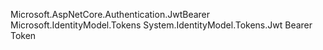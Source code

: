 Microsoft.AspNetCore.Authentication.JwtBearer
Microsoft.IdentityModel.Tokens
System.IdentityModel.Tokens.Jwt
Bearer Token
